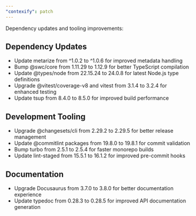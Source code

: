 ```yaml
---
"contexify": patch
---
```


Dependency updates and tooling improvements:

## Dependency Updates

- Update metarize from ^1.0.2 to ^1.0.6 for improved metadata handling
- Bump @swc/core from 1.11.29 to 1.12.9 for better TypeScript compilation
- Update @types/node from 22.15.24 to 24.0.8 for latest Node.js type definitions
- Upgrade @vitest/coverage-v8 and vitest from 3.1.4 to 3.2.4 for enhanced testing
- Update tsup from 8.4.0 to 8.5.0 for improved build performance

## Development Tooling

- Upgrade @changesets/cli from 2.29.2 to 2.29.5 for better release management
- Update @commitlint packages from 19.8.0 to 19.8.1 for commit validation
- Bump turbo from 2.5.1 to 2.5.4 for faster monorepo builds
- Update lint-staged from 15.5.1 to 16.1.2 for improved pre-commit hooks

## Documentation

- Upgrade Docusaurus from 3.7.0 to 3.8.0 for better documentation experience
- Update typedoc from 0.28.3 to 0.28.5 for improved API documentation generation
